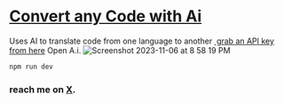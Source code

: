 # <a href="https://sudo-self.github.io/ai-code-translator/">Convert any Code with Ai</a>

Uses AI to translate code from one language to another&nbsp;<a href="https://openai.com">&nbsp;grab an API key from here</a>&nbsp;Open A.i.</a>
![Screenshot 2023-11-06 at 8 58 19 PM](https://github.com/sudo-self/ai-code-translator/assets/119916323/3cccbff2-7f1d-4b09-b47e-4aa21f1eec9b)


```bash
npm run dev
```

### reach me on  [X](https://twitter.com/ilostmyipod).
